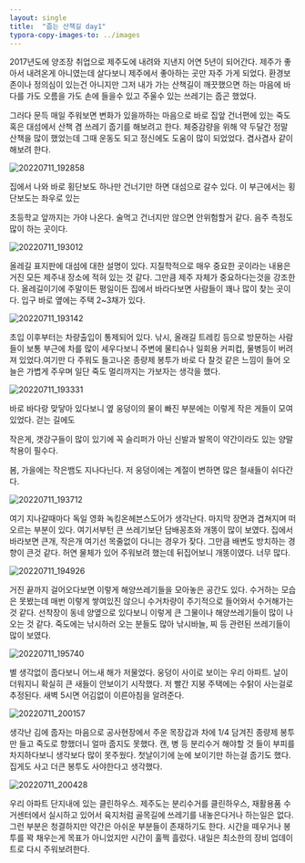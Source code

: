 ```yaml
---
layout: single
title:  "줍는 산책길 day1"
typora-copy-images-to: ../images
---
```


2017년도에 양조장 취업으로 제주도에 내려와 지낸지 어연 5년이 되어간다. 제주가 좋아서 내려온게 아니였는데 살다보니 제주에서 좋아하는 곳만 자주 가게 되었다. 환경보존이나 정의심이 있는건 아니지만 그저 내가 가는 산책길이 깨끗했으면 하는 마음에 바다를 가도 오름을 가도 손에 들을수 있고 주울수 있는 쓰레기는 줍곤 했었다. 

그러다 문득 매일 주워보면 변화가 있을까하는 마음으로 바로 집앞 건너편에 있는 죽도 혹은 대섬에서 산책 겸 쓰레기 줍기를 해보려고 한다. 체중감량을 위해 약 두달간 정말 산책을 많이 했었는데 그때 운동도 되고 정신에도 도움이 많이 되었었다. 겸사겸사 같이 해보려 한다.

![20220711_192858](../images/20220711_192858.jpg)



집에서 나와 바로 횡단보도 하나만 건너기만 하면 대섬으로 갈수 있다. 이 부근에서는 횡단보도는 좌우로 있는

초등학교 앞까지는 가야 나온다. 술먹고 건너지만 않으면 안위험할거 같다. 음주 측정도 많이 하는 곳이다.



![20220711_193012](../images/20220711_193012.jpg)



올레길 표지판에 대섬에 대한 설명이 있다. 지질학적으로 매우 중요한 곳이라는 내용은 거진 모든 제주내 장소에 적혀 있는 것 같다. 그만큼 제주 자체가 중요하다는것을 강조한다. 올레길이기에 주말이든 평일이든 집에서 바라다보면 사람들이 꽤나 많이 찾는 곳이다. 입구 바로 옆에는 주택 2~3채가 있다. 



![20220711_193142](../images/20220711_193142.jpg)



초입 이후부터는 차량출입이 통제되어 있다. 낚시, 올래길 트레킹 등으로 방문하는 사람들이 보통 부근에 차를 많이 세우다보니 주변에 물티슈나 일회용 커피컵, 물병등이 버려져 있었다.여기만 다 주워도 들고나온 종량제 봉투가 바로 다 찰것 같은 느낌이 들어 오늘은 가볍게 주우며 일단 죽도 멀리까지는 가보자는 생각을 했다. 



![20220711_193331](../images/20220711_193331.jpg)



바로 바다랑 맞닿아 있다보니 옆 웅덩이의 물이 빠진 부분에는 이렇게 작은 게들이 모여있었다. 걷는 길에도

작은게, 갯강구들이 많이 있기에 꼭 슬리퍼가 아닌 신발과 발목이 약간이라도 있는 양말 착용이 필수다.

봄, 가을에는 작은뱀도 지나다닌다. 저 웅덩이에는 계절이 변하면 많은 철새들이 쉬다간다.



![20220711_193712](../images/20220711_193712.jpg)



여기 지나갈때마다 독일 영화 녹킹온헤븐스도어가 생각난다. 마지막 장면과 겹쳐지며 떠오르는 부분이 있다. 여기서부턴 큰 쓰레기보단 담배꽁초와 개똥이 많이 보였다. 집에서 바라보면 큰개, 작은개 여기선 목줄없이 다니는 경우가 잦다. 그만큼 배변도 방치하는 경향이 큰것 같다. 허연 물체가 있어 주워보려 했는데 뒤집어보니 개똥이였다. 너무 많다.



![20220711_194926](../images/20220711_194926.jpg)

 

거진 끝까지 걸어오다보면 이렇게 해양쓰레기들을 모아놓은 공간도 있다. 수거하는 모습은 못봤는데 매번 이렇게 쌓여있진 않으니 수거차량이 주기적으로 들어와서 수거해가는것 같다. 선착장이 동네 양옆으로 있다보니 이렇게 큰 그물이나 해양쓰레기들이 많이 나오는 것 같다. 죽도에는 낚시하러 오는 분들도 많아 낚시바늘, 찌 등 관련된 쓰레기들이 많이 보였다. 



![20220711_195740](../images/20220711_195740.jpg)



별 생각없이 줍다보니 어느새 해가 저물었다. 웅덩이 사이로 보이는 우리 아파트. 날이 더워지니 확실히 큰 새들이 안보이기 시작했다. 저 빨간 지붕 주택에는 수탉이 사는걸로 추정된다. 새벽 5시면 어김없이 이른아침을 알려준다.



![20220711_200157](../images/20220711_200157.jpg)



생각난 김에 줍자는 마음으로 공사현장에서 주운 목장갑과 차에 1/4 담겨진 종량제 봉투만 들고 죽도로 향했더니 얼마 줍지도 못했다. 캔, 병 등 분리수거 해야할 것 들이 부피를 차지하다보니 생각보다 많이 못주웠다. 첫날이기에 눈에 보이기만 하는걸 줍기도 했다. 집게도 사고 더큰 봉투도 사야한다고 생각했다.



![20220711_200428](../images/20220711_200428.jpg)



우리 아파트 단지내에 있는 클린하우스. 제주도는 분리수거를 클린하우스, 재활용품 수거센터에서 실시하고 있어서 육지처럼 골목길에 쓰레기를 내놓은다거나 하는일은 없다. 그런 부분은 청결하지만 약간은 아쉬운 부분들이 존재하기도 한다. 시간을 떼우거나 봉투를 꽉 채우는게 목표가 아니었지만 시간이 훌쩍 흘렀다. 내일은 최소한의 장비 업데이트로 다시 주워보려한다.

